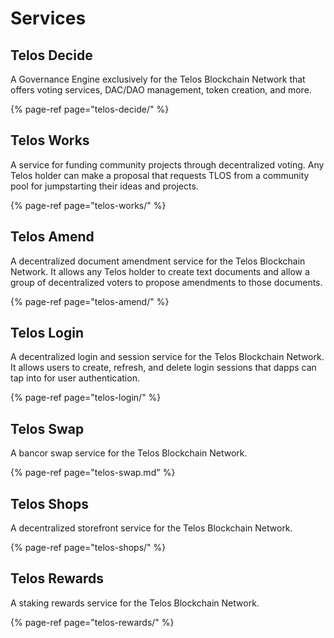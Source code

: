 # Services

## Telos Decide

A Governance Engine exclusively for the Telos Blockchain Network that offers voting services, DAC/DAO management, token creation, and more.

{% page-ref page="telos-decide/" %}

## Telos Works

A service for funding community projects through decentralized voting. Any Telos holder can make a proposal that requests TLOS from a community pool for jumpstarting their ideas and projects.

{% page-ref page="telos-works/" %}

## Telos Amend

A decentralized document amendment service for the Telos Blockchain Network. It allows any Telos holder to create text documents and allow a group of decentralized voters to propose amendments to those documents.

{% page-ref page="telos-amend/" %}

## Telos Login

A decentralized login and session service for the Telos Blockchain Network. It allows users to create, refresh, and delete login sessions that dapps can tap into for user authentication.

{% page-ref page="telos-login/" %}

## Telos Swap

A bancor swap service for the Telos Blockchain Network.

{% page-ref page="telos-swap.md" %}



## Telos Shops

A decentralized storefront service for the Telos Blockchain Network.

{% page-ref page="telos-shops/" %}

## Telos Rewards

A staking rewards service for the Telos Blockchain Network.

{% page-ref page="telos-rewards/" %}

